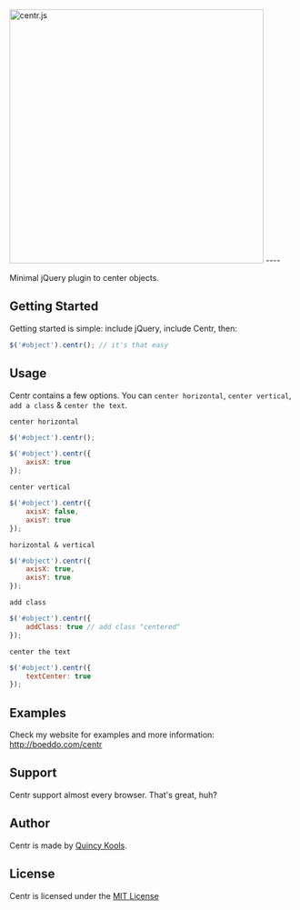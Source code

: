 <img src="http://boeddo.com/assets/img/centr-logo.png" width='447' alt='centr.js'>
----

Minimal jQuery plugin to center objects.

## Getting Started
Getting started is simple: include jQuery, include Centr, then:
```javascript
$('#object').centr(); // it's that easy
```

## Usage

Centr contains a few options. You can `center horizontal`, `center vertical`, `add a class` & `center the text`.

`center horizontal`

```javascript
$('#object').centr();
```

```javascript
$('#object').centr({
    axisX: true
});
```

`center vertical`

```javascript
$('#object').centr({
    axisX: false,
    axisY: true
});
```

`horizontal & vertical`

```javascript
$('#object').centr({
    axisX: true,
    axisY: true
});
```

`add class`

```javascript
$('#object').centr({
    addClass: true // add class "centered"
});
```

`center the text`

```javascript
$('#object').centr({
    textCenter: true
});
```

## Examples

Check my website for examples and more information: http://boeddo.com/centr

## Support

Centr support almost every browser. That's great, huh?

## Author

Centr is made by [Quincy Kools](http://boeddo.com).

## License

Centr is licensed under the [MIT License](http://www.tldrlegal.com/license/mit-license)
